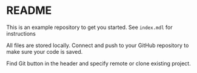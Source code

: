 # README
This is an example repository to get you started.
See `index.mdl` for instructions

All files are stored locally. Connect and push to your
GitHub repository to make sure your code is saved.

Find Git button in the header and specify remote or
clone existing project.
